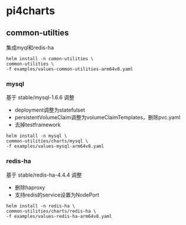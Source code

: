 # pi4charts

## common-utilties
集成myql和redis-ha

 
 ```shell script
helm install -n comon-utilities \
common-utilities \
-f examples/values-common-utilities-arm64v8.yaml
```


### mysql
基于 stable/mysql-1.6.6 调整 
 - deployment调整为statefulset
 - persistentVolumeClaim调整为volumeClaimTemplates，删除pvc.yaml
 - 去掉testframework
 
 ```shell script
helm install -n mysql \
common-utilities/charts/mysql \
-f examples/values-mysql-arm64v8.yaml
```



### redis-ha
基于 stable/redis-ha-4.4.4 调整 
 - 删除haproxy
 - 支持redis的service设置为NodePort
 
 ```shell script
helm install -n redis-ha \
common-utilities/charts/redis-ha \
-f examples/values-redis-ha-arm64v8.yaml
```
 
 
